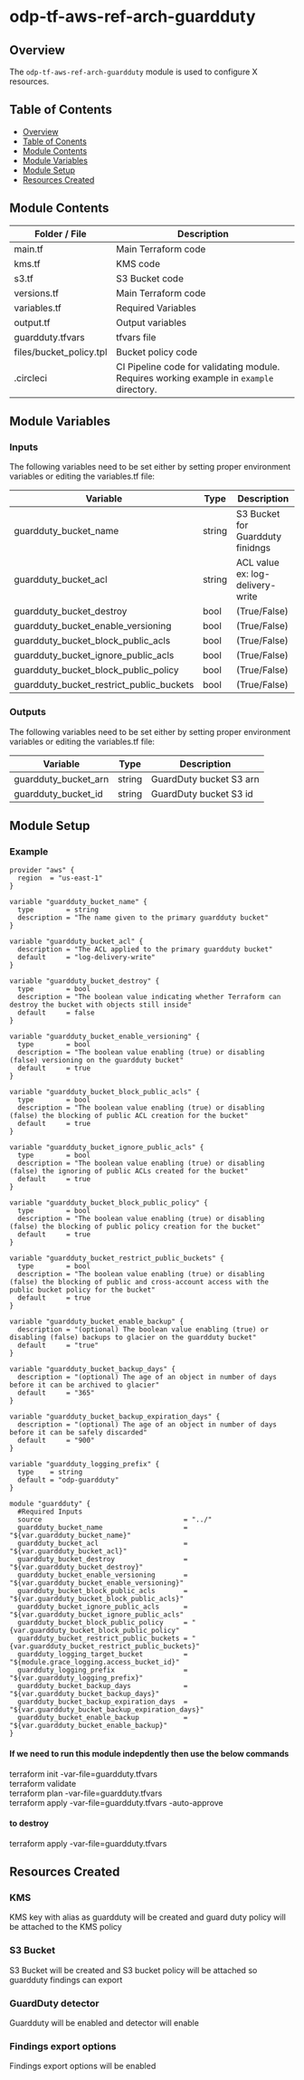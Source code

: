 # odp-tf-aws-ref-arch-guardduty

## Overview <a name="s1"></a>

The `odp-tf-aws-ref-arch-guardduty`  module is used to configure X resources.

## Table of Contents <a name="s2"></a>

* [Overview](#s1)
* [Table of Conents](#s2)
* [Module Contents](#s3)
* [Module Variables](#s4)
* [Module Setup](#s5)
* [Resources Created](#s6)


## Module Contents <a name="s3"></a>


| Folder / File      |  Description  |
|---          |---    |
| main.tf   |   Main Terraform code |
| kms.tf   |   KMS  code |
| s3.tf   |   S3 Bucket  code |
| versions.tf   |   Main Terraform code |
| variables.tf   |   Required Variables |
| output.tf   |   Output variables |
| guardduty.tfvars   |   tfvars file  |
| files/bucket_policy.tpl      |  Bucket policy code |
| .circleci   | CI Pipeline code for validating module.  Requires working example in `example` directory. |


## Module Variables  <a name="s4"></a>


### Inputs

The following variables need to be set either by setting proper environment variables or editing the variables.tf file:

| Variable      |  Type  |  Description  |
|---          |---        |---  | 
| guardduty_bucket_name | string | S3 Bucket for Guardduty finidngs |
| guardduty_bucket_acl | string | ACL value ex: log-delivery-write |
| guardduty_bucket_destroy | bool | (True/False) |
| guardduty_bucket_enable_versioning | bool | (True/False) |
| guardduty_bucket_block_public_acls | bool | (True/False) |
| guardduty_bucket_ignore_public_acls | bool | (True/False) |
| guardduty_bucket_block_public_policy | bool | (True/False) |
| guardduty_bucket_restrict_public_buckets | bool | (True/False) |



### Outputs

The following variables need to be set either by setting proper environment variables or editing the variables.tf file:

| Variable      |  Type  |  Description  |
|---          |---        |---  | 
|  guardduty_bucket_arn |  string | GuardDuty bucket S3 arn  |
|  guardduty_bucket_id |  string |  GuardDuty bucket S3 id  |

## Module Setup <a name="s5"></a>

### Example


```
provider "aws" {
  region  = "us-east-1"
}

variable "guardduty_bucket_name" {
  type        = string
  description = "The name given to the primary guardduty bucket"
}

variable "guardduty_bucket_acl" {
  description = "The ACL applied to the primary guardduty bucket"
  default     = "log-delivery-write"
}

variable "guardduty_bucket_destroy" {
  type        = bool
  description = "The boolean value indicating whether Terraform can destroy the bucket with objects still inside"
  default     = false
}

variable "guardduty_bucket_enable_versioning" {
  type        = bool
  description = "The boolean value enabling (true) or disabling (false) versioning on the guardduty bucket"
  default     = true
}

variable "guardduty_bucket_block_public_acls" {
  type        = bool
  description = "The boolean value enabling (true) or disabling (false) the blocking of public ACL creation for the bucket"
  default     = true
}

variable "guardduty_bucket_ignore_public_acls" {
  type        = bool
  description = "The boolean value enabling (true) or disabling (false) the ignoring of public ACLs created for the bucket"
  default     = true
}

variable "guardduty_bucket_block_public_policy" {
  type        = bool
  description = "The boolean value enabling (true) or disabling (false) the blocking of public policy creation for the bucket"
  default     = true
}

variable "guardduty_bucket_restrict_public_buckets" {
  type        = bool
  description = "The boolean value enabling (true) or disabling (false) the blocking of public and cross-account access with the public bucket policy for the bucket"
  default     = true
}

variable "guardduty_bucket_enable_backup" {
  description = "(optional) The boolean value enabling (true) or disabling (false) backups to glacier on the guardduty bucket"
  default     = "true"
}

variable "guardduty_bucket_backup_days" {
  description = "(optional) The age of an object in number of days before it can be archived to glacier"
  default     = "365"
}

variable "guardduty_bucket_backup_expiration_days" {
  description = "(optional) The age of an object in number of days before it can be safely discarded"
  default     = "900"
}

variable "guardduty_logging_prefix" {
  type    = string
  default = "odp-guardduty"
}

module "guardduty" {
  #Required Inputs
  source                                   = "../"
  guardduty_bucket_name                    = "${var.guardduty_bucket_name}"
  guardduty_bucket_acl                     = "${var.guardduty_bucket_acl}"
  guardduty_bucket_destroy                 = "${var.guardduty_bucket_destroy}"
  guardduty_bucket_enable_versioning       = "${var.guardduty_bucket_enable_versioning}"
  guardduty_bucket_block_public_acls       = "${var.guardduty_bucket_block_public_acls}"
  guardduty_bucket_ignore_public_acls      = "${var.guardduty_bucket_ignore_public_acls"
  guardduty_bucket_block_public_policy     = "{var.guardduty_bucket_block_public_policy"
  guardduty_bucket_restrict_public_buckets = "{var.guardduty_bucket_restrict_public_buckets}"
  guardduty_logging_target_bucket          = "${module.grace_logging.access_bucket_id}"
  guardduty_logging_prefix                 = "${var.guardduty_logging_prefix}"
  guardduty_bucket_backup_days             = "${var.guardduty_bucket_backup_days}"
  guardduty_bucket_backup_expiration_days  = "${var.guardduty_bucket_backup_expiration_days}"
  guardduty_bucket_enable_backup           = "${var.guardduty_bucket_enable_backup}"
}

```


#### If we need to run this module indepdently then use the below commands

terraform init -var-file=guardduty.tfvars<br>
terraform validate<br>
terraform plan -var-file=guardduty.tfvars<br>
terraform apply -var-file=guardduty.tfvars -auto-approve

#### to destroy

terraform apply -var-file=guardduty.tfvars


## Resources Created <a name="s6"></a>

### KMS

KMS key with alias as guardduty will be created and guard duty policy will be attached to the KMS policy

### S3 Bucket

S3 Bucket will be created and S3 bucket policy will be attached so guardduty findings can export

### GuardDuty detector

Guardduty will be enabled and detector will enable


### Findings export options

Findings export options will be enabled

